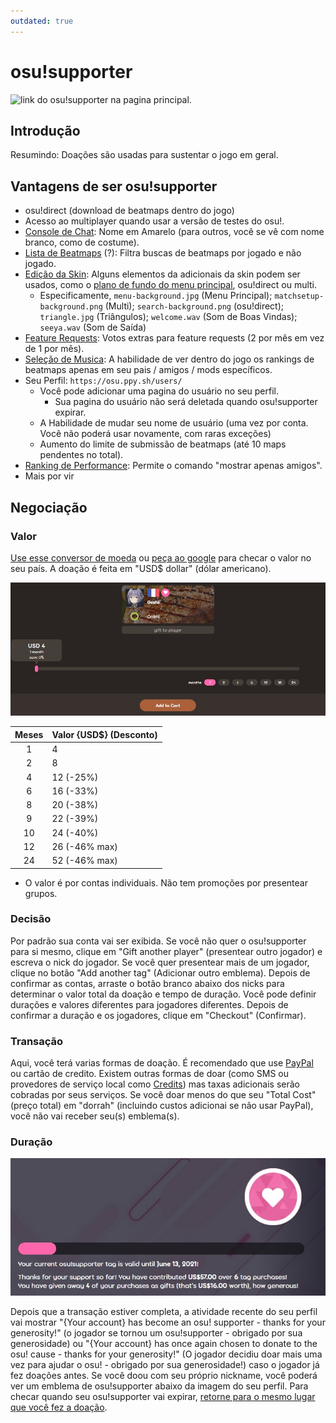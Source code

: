 ```yaml
---
outdated: true
---
```


# osu!supporter

![link do osu!supporter na pagina principal.](img/store-product.jpg?1 "link do osu!supporter na pagina principal.")

## Introdução

Resumindo: Doações são usadas para sustentar o jogo em geral.

## Vantagens de ser osu!supporter

- osu!direct (download de beatmaps dentro do jogo)
- Acesso ao multiplayer quando usar a versão de testes do osu!.
- [Console de Chat](/wiki/Chat_Console): Nome em Amarelo (para outros, você se vê com nome branco, como de costume).
- [Lista de Beatmaps](https://osu.ppy.sh/beatmapsets) (?): Filtra buscas de beatmaps por jogado e não jogado.
- [Edição da Skin](/wiki/Skinning): Alguns elementos da adicionais da skin podem ser usados, como o [plano de fundo do menu principal](https://osu.ppy.sh/community/forums/topics/96949), osu!direct ou multi.
  - Especificamente, `menu-background.jpg` (Menu Principal); `matchsetup-background.png` (Multi); `search-background.png` (osu!direct); `triangle.jpg` (Triângulos); `welcome.wav` (Som de Boas Vindas); `seeya.wav` (Som de Saída)
- [Feature Requests](https://osu.ppy.sh/community/forums/4): Votos extras para feature requests (2 por mês em vez de 1 por mês).
- [Seleção de Musica](/wiki/Interface): A habilidade de ver dentro do jogo os rankings de beatmaps apenas em seu pais / amigos / mods específicos.
- Seu Perfil: `https://osu.ppy.sh/users/`
  - Você pode adicionar uma pagina do usuário no seu perfil.
    - Sua pagina do usuário não será deletada quando osu!supporter expirar.
  - A Habilidade de mudar seu nome de usuário (uma vez por conta. Você não poderá usar novamente, com raras exceções)
  - Aumento do limite de submissão de beatmaps (até 10 maps pendentes no total).
- [Ranking de Performance](https://osu.ppy.sh/rankings/osu/performance): Permite o comando "mostrar apenas amigos".
- Mais por vir

## Negociação

### Valor

[Use esse conversor de moeda](http://www.oanda.com/currency/converter/) ou [peça ao google](https://www.google.com.my/#q=usd+exchange+rate) para checar o valor no seu país. A doação é feita em "USD$ dollar" (dólar americano).

![](img/selecting-duration.jpg)

| Meses | Valor {USD$} (Desconto) |
| :-: | :-- |
| 1 | 4 |
| 2 | 8 |
| 4 | 12 (-25%) |
| 6 | 16 (-33%) |
| 8 | 20 (-38%) |
| 9 | 22 (-39%) |
| 10 | 24 (-40%) |
| 12 | 26 (-46% max) |
| 24 | 52 (-46% max) |

- O valor é por contas individuais. Não tem promoções por presentear grupos.

### Decisão

Por padrão sua conta vai ser exibida. Se você não quer o osu!supporter para si mesmo, clique em "Gift another player" (presentear outro jogador) e escreva o nick do jogador. Se você quer presentear mais de um jogador, clique no botão "Add another tag" (Adicionar outro emblema). Depois de confirmar as contas, arraste o botão branco abaixo dos nicks para determinar o valor total da doação e tempo de duração. Você pode definir durações e valores diferentes para jogadores diferentes. Depois de confirmar a duração e os jogadores, clique em "Checkout" (Confirmar).

### Transação

Aqui, você terá varias formas de doação. É recomendado que use [PayPal](https://www.paypal.com) ou cartão de credito. Existem outras formas de doar (como SMS ou provedores de serviço local como [Credits](http://www.cherrycredits.com/Cherry)) mas taxas adicionais serão cobradas por seus serviços. Se você doar menos do que seu "Total Cost" (preço total) em "dorrah" (incluindo custos adicionai se não usar PayPal), você não vai receber seu(s) emblema(s).

### Duração

![Comparação entre osu!supporter ativo e inativo.](img/status.jpg?1 "Comparação entre osu!supporter ativo e inativo.")

Depois que a transação estiver completa, a atividade recente do seu perfil vai mostrar "{Your account} has become an osu! supporter - thanks for your generosity!" (o jogador se tornou um osu!supporter - obrigado por sua generosidade) ou "{Your account} has once again chosen to donate to the osu! cause - thanks for your generosity!" (O jogador decidiu doar mais uma vez para ajudar o osu! - obrigado por sua generosidade!) caso o jogador já fez doações antes. Se você doou com seu próprio nickname, você poderá ver um emblema de osu!supporter abaixo da imagem do seu perfil. Para checar quando seu osu!supporter vai expirar, [retorne para o mesmo lugar que você fez a doação](https://osu.ppy.sh/home/support).
